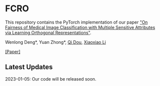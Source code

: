 # FCRO 

This repository contains the PyTorch implementation of our paper ["On Fairness of Medical Image Classification with Multiple Sensitive Attributes via Learning Orthogonal Representations"](https://arxiv.org/abs/2301.01481).

Wenlong Deng*, Yuan Zhong*, [Qi Dou](https://www.cse.cuhk.edu.hk/~qdou/), [Xiaoxiao Li](https://xxlya.github.io/xiaoxiao/)

[[Paper]](https://arxiv.org/abs/2301.01481)

## Latest Updates

2023-01-05: Our code will be released soon.